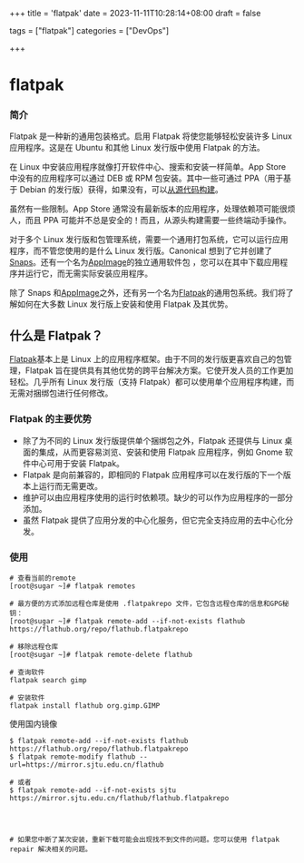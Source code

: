 +++
title = 'flatpak'
date = 2023-11-11T10:28:14+08:00
draft = false

tags = ["flatpak"]
categories = ["DevOps"]

+++
# flatpak

### 简介

Flatpak 是一种新的通用包装格式。启用 Flatpak 将使您能够轻松安装许多 Linux 应用程序。这是在 Ubuntu 和其他 Linux 发行版中使用 Flatpak 的方法。

在 Linux 中安装应用程序就像打开软件中心、搜索和安装一样简单。App Store 中没有的应用程序可以通过 DEB 或 RPM 包安装。其中一些可通过 PPA（用于基于 Debian 的发行版）获得，如果没有，可以[从源代码构建](https://itsfoss.com/install-software-from-source-code/)。

虽然有一些限制。App Store 通常没有最新版本的应用程序，处理依赖项可能很烦人，而且 PPA 可能并不总是安全的！而且，从源头构建需要一些终端动手操作。

对于多个 Linux 发行版和包管理系统，需要一个通用打包系统，它可以运行应用程序，而不管您使用的是什么 Linux 发行版。Canonical 想到了它并创建了[Snaps](https://itsfoss.com/install-snap-linux/)。还有一个名为[AppImage](https://itsfoss.com/use-appimage-linux/)的独立通用软件包 ，您可以在其中下载应用程序并运行它，而无需实际安装应用程序。

除了 Snaps 和[AppImage](https://appimage.org/)之外，还有另一个名为[Flatpak](https://www.flatpak.org/)的通用包系统。我们将了解如何在大多数 Linux 发行版上安装和使用 Flatpak 及其优势。

## 什么是 Flatpak？

[Flatpak](https://flatpak.org/)基本上是 Linux 上的应用程序框架。由于不同的发行版更喜欢自己的包管理，Flatpak 旨在提供具有其他优势的跨平台解决方案。它使开发人员的工作更加轻松。几乎所有 Linux 发行版（支持 Flatpak）都可以使用单个应用程序构建，而无需对捆绑包进行任何修改。

 

### Flatpak 的主要优势

- 除了为不同的 Linux 发行版提供单个捆绑包之外，Flatpak 还提供与 Linux 桌面的集成，从而更容易浏览、安装和使用 Flatpak 应用程序，例如 Gnome 软件中心可用于安装 Flatpak。
- Flatpak 是向前兼容的，即相同的 Flatpak 应用程序可以在发行版的下一个版本上运行而无需更改。
- 维护可以由应用程序使用的运行时依赖项。缺少的可以作为应用程序的一部分添加。
- 虽然 Flatpak 提供了应用分发的中心化服务，但它完全支持应用的去中心化分发。



### 使用

```shell
# 查看当前的remote
[root@sugar ~]# flatpak remotes

# 最方便的方式添加远程仓库是使用 .flatpakrepo 文件，它包含远程仓库的信息和GPG秘钥：
[root@sugar ~]# flatpak remote-add --if-not-exists flathub https://flathub.org/repo/flathub.flatpakrepo

# 移除远程仓库
[root@sugar ~]# flatpak remote-delete flathub

# 查询软件
flatpak search gimp

# 安装软件
flatpak install flathub org.gimp.GIMP
```



使用国内镜像

```shell
$ flatpak remote-add --if-not-exists flathub https://flathub.org/repo/flathub.flatpakrepo
$ flatpak remote-modify flathub --url=https://mirror.sjtu.edu.cn/flathub

# 或者
$ flatpak remote-add --if-not-exists sjtu  https://mirror.sjtu.edu.cn/flathub/flathub.flatpakrepo




# 如果您中断了某次安装，重新下载可能会出现找不到文件的问题。您可以使用 flatpak repair 解决相关的问题。
```

